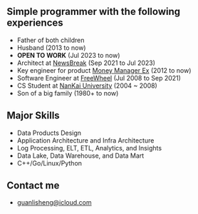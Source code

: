 
## Simple programmer with the following experiences
* Father of both children
* Husband (2013 to now)
* __OPEN TO WORK__ (Jul 2023 to now)
* Architect at [NewsBreak](https://www.linkedin.com/in/guanlisheng) (Sep 2021 to Jul 2023)
* Key engineer for product [Money Manager Ex](http://www.moneymanagerex.org/) (2012 to now)
* Software Engineer at [FreeWheel](https://www.linkedin.com/in/guanlisheng) (Jul 2008 to Sep 2021)
* CS Student at [NanKai University](http://www.nankai.edu.cn) (2004 ~ 2008)
* Son of a big family (1980+ to now)  

## Major Skills
* Data Products Design
* Application Architecture and Infra Architecture
* Log Processing, ELT, ETL, Analytics, and Insights
* Data Lake, Data Warehouse, and Data Mart
* C++/Go/Linux/Python

## Contact me
* guanlisheng@icloud.com
